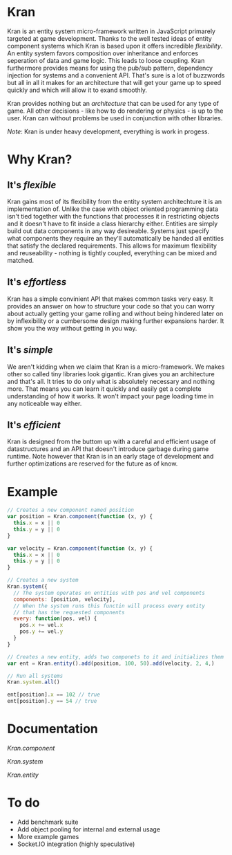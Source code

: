 Kran
====

Kran is an entity system micro-framework written in JavaScript primarely
targeted at game development. Thanks to the well tested ideas of entity
component systems which Kran is based upon it offers incredible _flexibility_.
An entity system favors composition over inheritance and enforces seperation of
data and game logic. This leads to loose coupling. Kran furthermore provides
means for using the pub/sub pattern, dependency injection for systems and
a convenient API. That's sure is a lot of buzzwords but all in all it makes for
an architecture that will get your game up to speed quickly and which
will allow it to exand smoothly.

Kran provides nothing but an _architecture_ that can be used for any type of
game. All other decisions - like how to do rendering or physics - is up to the
user. Kran can without problems be used in conjunction with other libraries.

_Note_: Kran is under heavy development, everything is work in progess.

Why Kran?
=========

It's _flexible_
------------------
Kran gains most of its flexibility from the entity system architechture it is
an implementation of. Unlike the case with object oriented programming data
isn't tied together with the functions that processes it in restricting
objects and it doesn't have to fit inside a class hierarchy either. Entities
are simply build out data components in any way desireable. Systems just specify
what components they require an they'll automatically be handed all entities that
satisfy the declared requirements. This allows for maximum flexibility and
reuseability - nothing is tightly coupled, everything can be mixed and matched.

It's _effortless_
--------------------
Kran has a simple convinient API that makes common tasks very easy. It
provides an answer on how to structure your code so that you can worry about
actually getting your game rolling and without being hindered later on by
inflexibility or a cumbersome design making further expansions harder. It show
you the way without getting in you way.

It's _simple_
----------------
We aren't kidding when we claim that Kran is a micro-framework. We makes other
so called tiny libraries look gigantic. Kran gives you an architecture and
that's all. It tries to do only what is absolutely necessary and nothing more.
That means you can learn it quickly and easily get a complete understanding of how
it works. It won't impact your page loading time in any noticeable way either.

It's _efficient_
-------------------
Kran is designed from the buttom up with a careful and efficient usage of
datastructures and an API that doesn't introduce garbage during game runtime.
Note however that Kran is in an early stage of development and further optimizations
are reserved for the future as of know.


Example
======

```javascript
// Creates a new component named position
var position = Kran.component(function (x, y) {
  this.x = x || 0
  this.y = y || 0
}

var velocity = Kran.component(function (x, y) {
  this.x = x || 0
  this.y = y || 0
}

// Creates a new system
Kran.system({
  // The system operates on entities with pos and vel components
  components: [position, velocity],
  // When the system runs this functin will process every entity
  // that has the requested components
  every: function(pos, vel) {
    pos.x += vel.x
    pos.y += vel.y
  }
}

// Creates a new entity, adds two componets to it and initializes them
var ent = Kran.entity().add(position, 100, 50).add(velocity, 2, 4,)

// Run all systems
Kran.system.all()

ent[position].x == 102 // true
ent[position].y == 54 // true
```

Documentation
=============

*Kran.component*

*Kran.system*

*Kran.entity*

To do
=====

* Add benchmark suite
* Add object pooling for internal and external usage
* More example games
* Socket.IO integration (highly speculative)
